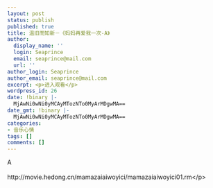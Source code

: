 ```yaml
---
layout: post
status: publish
published: true
title: 温旧而知新－《妈妈再爱我一次-A》
author:
  display_name: ''
  login: Seaprince
  email: seaprince@mail.com
  url: ''
author_login: Seaprince
author_email: seaprince@mail.com
excerpt: <p>进入观看</p>
wordpress_id: 26
date: !binary |-
  MjAwNi0wNi0yMCAyMTozNTo0MyArMDgwMA==
date_gmt: !binary |-
  MjAwNi0wNi0yMCAyMTozNTo0MyArMDgwMA==
categories:
- 音乐心情
tags: []
comments: []
---
```

<p>A<br &#47;><br />
http:&#47;&#47;movie.hedong.cn&#47;mamazaiaiwoyici&#47;mamazaiaiwoyici01.rm<&#47;p></p>
